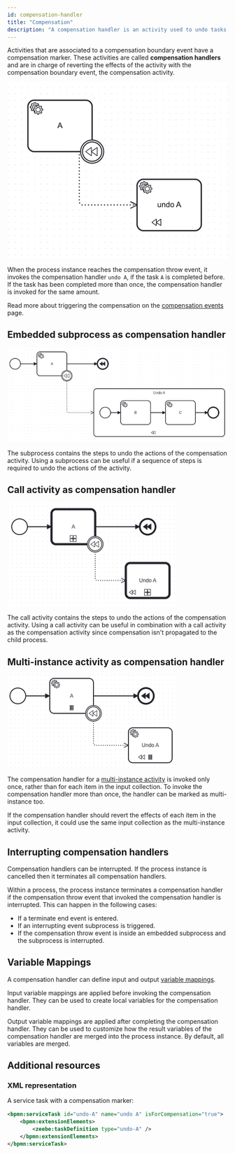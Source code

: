 ```yaml
---
id: compensation-handler
title: "Compensation"
description: "A compensation handler is an activity used to undo tasks that have already been executed."
---
```


Activities that are associated to a compensation boundary event have a compensation marker. These activities are called
**compensation handlers** and are in charge of reverting the effects of the activity with the compensation boundary
event, the compensation activity.

![Compensation marker example](assets/compensation-marker-example.png)

When the process instance reaches the compensation throw event, it invokes the compensation handler `undo A`, if the
task `A` is completed before. If the task has been completed more than once, the compensation handler is invoked for the
same amount.

Read more about triggering the compensation on the [compensation events](../compensation-events/compensation-events.md)
page.

## Embedded subprocess as compensation handler

![Process with subprocess as compensation handler](assets/subprocess-compensation-handler.png)

The subprocess contains the steps to undo the actions of the compensation activity. Using a subprocess can be useful if
a sequence of steps is required to undo the actions of the activity.

## Call activity as compensation handler

![Process with call activity as compensation handler](assets/call-activity-compensation-handler.png)

The call activity contains the steps to undo the actions of the compensation activity. Using a call activity can be
useful in combination with a call activity as the compensation activity since compensation isn't propagated to the child
process.

## Multi-instance activity as compensation handler

![Process with multi instance activity as compensation handler](assets/multi-instance-compensation-handler.png)

The compensation handler for a [multi-instance activity](../multi-instance/multi-instance.md) is invoked only once,
rather than for each item in the input collection. To invoke the compensation handler more than once, the handler can be
marked as multi-instance too.

If the compensation handler should revert the effects of each item in the input collection, it could use the same input
collection as the multi-instance activity.

## Interrupting compensation handlers

Compensation handlers can be interrupted. If the process instance is cancelled then it terminates all compensation
handlers.

Within a process, the process instance terminates a compensation handler if the compensation throw event that invoked
the compensation handler is interrupted. This can happen in the following cases:

- If a terminate end event is entered.
- If an interrupting event subprocess is triggered.
- If the compensation throw event is inside an embedded subprocess and the subprocess is interrupted.

## Variable Mappings

A compensation handler can define input and output [variable mappings](/components/concepts/variables.md#inputoutput-variable-mappings).

Input variable mappings are applied before invoking the compensation handler. They can be used to create local variables
for the compensation handler.

Output variable mappings are applied after completing the compensation handler. They can be used to customize how the
result variables of the compensation handler are merged into the process instance. By default, all variables are merged.

## Additional resources

### XML representation

A service task with a compensation marker:

```xml
<bpmn:serviceTask id="undo-A" name="undo A" isForCompensation="true">
    <bpmn:extensionElements>
        <zeebe:taskDefinition type="undo-A" />
    </bpmn:extensionElements>
</bpmn:serviceTask>
```

